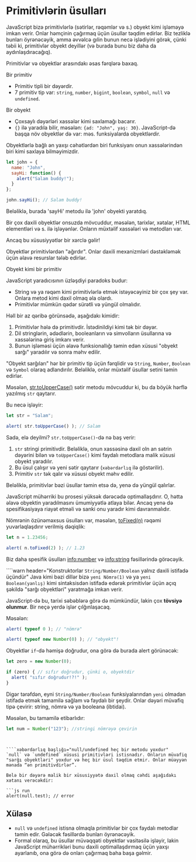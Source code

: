 # Primitivlərin üsulları

JavaScript bizə primitivlərlə (sətirlər, rəqəmlər və s.) obyekt kimi işləməyə imkan verir. Onlar həmçinin çağırmaq üçün üsullar təqdim edirlər. Biz tezliklə bunları öyrənəcəyik, amma əvvəlcə gılin  bunun necə işlədiyini görək, çünki təbii ki, primitivlər obyekt deyillər (və burada bunu  biz daha da aydınlaşdıracağıq).

Primitivlər və obyektlər arasındakı əsas fərqlərə baxaq.

Bir primitiv

- Primitiv tipli bir dəyərdir.
- 7 primitiv tip var: `string`, `number`, `bigint`, `boolean`, `symbol`, `null` və `undefined`.

Bir obyekt

- Çoxsaylı dəyərləri xassələr kimi saxlamağı bacarır.
- `{}` ilə yaradıla bilir, məsələn: `{ad: "John", yaş: 30}`. JavaScript-də başqa növ obyektlər də var: məs. funksiyalarda  obyektlərdir.

Obyektlərlə bağlı ən yaxşı cəhətlərdən biri funksiyanı onun xassələrindən biri kimi saxlaya bilməyimizdir.

```js run
let john = {
  name: "John",
  sayHi: function() {
    alert("Salam buddy!");
  }
};

john.sayHi(); // Salam buddy!
```

Beləliklə, burada 'sayHi' metodu ilə 'john' obyekti yaratdıq.

Bir çox daxili obyektlər onsuzda mövcuddur, məsələn, tarixlər, xətalar, HTML elementləri və s. ilə işləyənlər. Onların müxtəlif xassələri və metodları var.

Ancaq bu xüsusiyyətlər bir xərclə gəlir!

Obyektlər primitivlərdən "ağırdır". Onlar daxili mexanizmləri dəstəkləmək üçün əlavə resurslar tələb edirlər.

Obyekt kimi bir primitiv

JavaScript yaradıcısının üzləşdiyi paradoks budur:

- String və ya rəqəm kimi primitivlərlə etmək istəyəcəyiniz bir çox şey var. Onlara metod kimi daxil olmaq əla olardı.
- Primitivlər mümkün qədər sürətli və yüngül olmalıdır.

Həll bir az qəribə  görünsədə, aşağıdakı kimidir:

1. Primitivlər hələ də primitivdir. İstədinildiyi  kimi tək bir dəyər.
2. Dil stringlərin, ədədlərin, booleanların və simvolların üsullarına və xassələrinə giriş imkanı verir.
3. Bunun işləməsi üçün əlavə funksionallığı təmin edən xüsusi "obyekt sarğı" yaradılır və sonra məhv edilir.

"Obyekt sarğıları" hər bir primitiv tip üçün fərqlidir və  `String`, `Number`, `Boolean` və `Symbol` olaraq adlandırılır. Beləliklə, onlar müxtəlif üsullar setini təmin edirlər.

Məsələn, [str.toUpperCase()](https://developer.mozilla.org/en/docs/Web/JavaScript/Reference/Global_Objects/String/toUpperCase) sətir metodu mövcuddur ki, bu da böyük hərflə yazılmış `str` qaytarır.

Bu necə işləyir:

```js run
let str = "Salam";

alert( str.toUpperCase() ); // Salam
```

Sadə, elə deyilmi? `str.toUpperCase()`-də  nə baş verir:

1. `str` stringi primitivdir. Beləliklə, onun xassəsinə daxil oln an sətrin dəyərini bilən və `toUpperCase()` kimi faydalı metodlara malik xüsusi obyekt yaradılır.
2. Bu üsul çalışır və yeni sətir qaytarır (`xəbərdarlıq` ilə göstərilir).
3. Primitiv `str` tək qalır və  xüsusi obyekt məhv edilir.

Beləliklə, primitivlər bəzi üsullar təmin etsə də, yenə də yüngül qalırlar.

JavaScript mühərriki bu prosesi yüksək dərəcədə optimallaşdırır. O, hətta əlavə obyektin yaradılmasını ümumiyyətlə atlaya bilər. Ancaq yenə də spesifikasiyaya riayət etməli və sanki onu yaradır kimi davranmalıdır.

Nömrənin özünəməxsus üsulları var, məsələn, [toFixed(n)](https://developer.mozilla.org/en-US/docs/Web/JavaScript/Reference/Global_Objects/Number/toFixed) rəqəmi yuvarlaqlaşdırır verilmiş dəqiqlik:

```js run
let n = 1.23456;

alert( n.toFixed(2) ); // 1.23
```

Biz daha spesifik üsulları <info:number> və <info:string> fəsillərində görəcəyik.


````warn header="Konstruktorlar `String/Number/Boolean` yalnız daxili istifadə üçündür"
Java kimi bəzi dillər bizə `yeni Nömrə(1)` və ya `yeni Boolean(yanlış)` kimi sintaksisdən istifadə edərək primitivlər üçün açıq şəkildə "sarğı obyektləri" yaratmağa imkan verir.

JavaScript-də bu, tarixi səbəblərə görə də mümkündür, lakin çox **tövsiyə olunmur**. Bir neçə yerdə işlər çılğınlaşacaq.

Məsələn:

```js run
alert( typeof 0 ); // "nömrə"

alert( typeof new Number(0) ); // "obyekt"!
```

Obyektlər `if`-də həmişə doğrudur, ona görə də burada alert görünəcək:

```js run
let zero = new Number(0);

if (zero) { // sıfır doğrudur, çünki o, obyektdir
  alert( "sıfır doğrudur!?!" );
}
```

Digər tərəfdən, eyni `String/Number/Boolean` funksiyalarından `yeni` olmadan istifadə etmək tamamilə sağlam və faydalı bir şeydir. Onlar dəyəri müvafiq tipə çevirir: string, nömrə və ya booleana (ibtidai).

Məsələn, bu tamamilə etibarlıdır:
```js
let num = Number("123"); //stringi nömrəyə çevirin
```
````


````xəbərdarlıq başlığı="null/undefined heç bir metodu yoxdur"
`null` və `undefined` xüsusi primitivləri istisnadır. Onların müvafiq "sarğı obyektləri" yoxdur və heç bir üsul təqdim etmir. Onlar müəyyən mənada “ən primitivdirlər”.

Belə bir dəyərə malik bir xüsusiyyətə daxil olmaq cəhdi aşağıdakı xətanı verəcəkdir:

```js run
alert(null.test); // error
````

## Xülasə

- `null` və `undefined` istisna olmaqla primitivlər bir çox faydalı metodlar təmin edir. Gələcək fəsillərdə bunları öyrənəcəyik.
- Formal olaraq, bu üsullar müvəqqəti obyektlər vasitəsilə işləyir, lakin JavaScript mühərrikləri bunu daxili optimallaşdırmaq üçün yaxşı ayarlanıb, ona görə də onları çağırmaq  baha başa gəlmir.

